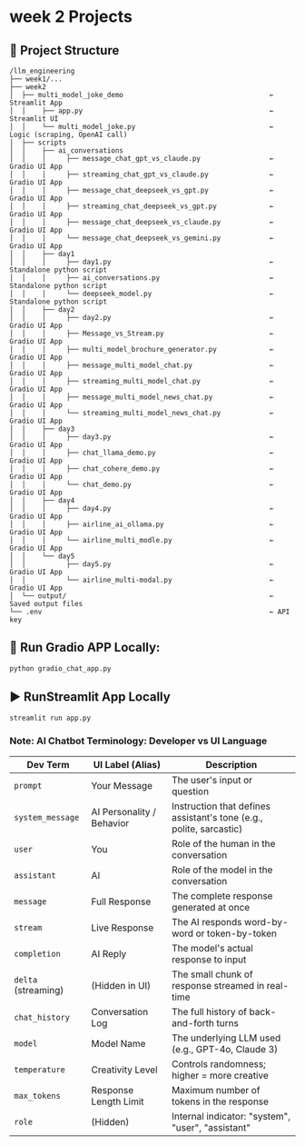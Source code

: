 # week 2 Projects

## 🧩 Project Structure

```vbet
/llm_engineering
├── week1/... 
├── week2 
│  ├── multi_model_joke_demo                                    ← Streamlit App
│  │    ├── app.py                                              ← Streamlit UI
│  │    └── multi_model_joke.py                                 ← Logic (scraping, OpenAI call)
│  ├── scripts 
│  │    ├── ai_conversations                                            
│  │    │     ├── message_chat_gpt_vs_claude.py                 ← Gradio UI App   
│  │    │     ├── streaming_chat_gpt_vs_claude.py               ← Gradio UI App   
│  │    │     ├── message_chat_deepseek_vs_gpt.py               ← Gradio UI App   
│  │    │     ├── streaming_chat_deepseek_vs_gpt.py             ← Gradio UI App   
│  │    │     ├── message_chat_deepseek_vs_claude.py            ← Gradio UI App   
│  │    │     └── message_chat_deepseek_vs_gemini.py            ← Gradio UI App   
│  │    ├── day1                                             
│  │    │     ├── day1.py                                       ← Standalone python script         
│  │    │     ├── ai_conversations.py                           ← Standalone python script         
│  │    │     └── deepseek_model.py                             ← Standalone python script         
│  │    ├── day2                                             
│  │    │     ├── day2.py                                       ← Gradio UI App    
│  │    │     ├── Message_vs_Stream.py                          ← Gradio UI App   
│  │    │     ├── multi_model_brochure_generator.py             ← Gradio UI App   
│  │    │     ├── message_multi_model_chat.py                   ← Gradio UI App   
│  │    │     ├── streaming_multi_model_chat.py                 ← Gradio UI App   
│  │    │     ├── message_multi_model_news_chat.py              ← Gradio UI App   
│  │    │     └── streaming_multi_model_news_chat.py            ← Gradio UI App
│  │    ├── day3                                             
│  │    │     ├── day3.py                                       ← Gradio UI App    
│  │    │     ├── chat_llama_demo.py                            ← Gradio UI App    
│  │    │     ├── chat_cohere_demo.py                           ← Gradio UI App    
│  │    │     └── chat_demo.py                                  ← Gradio UI App    
│  │    ├── day4                                            
│  │    │     ├── day4.py                                       ← Gradio UI App    
│  │    │     ├── airline_ai_ollama.py                          ← Gradio UI App    
│  │    │     └── airline_multi_modle.py                        ← Gradio UI App    
│  │    └── day5
│  │          ├── day5.py                                       ← Gradio UI App    
│  │          └── airline_multi-modal.py                        ← Gradio UI App   
│  └── output/                                                  ← Saved output files
└── .env                                                        ← API key
```

## 🚀 Run Gradio APP Locally:

```bash
python gradio_chat_app.py
```

## ▶️ RunStreamlit App Locally

```bash
streamlit run app.py
```

### Note: AI Chatbot Terminology: Developer vs UI Language

| Dev Term         | UI Label (Alias)     | Description |
|------------------|----------------------|-------------|
| `prompt`         | Your Message         | The user's input or question |
| `system_message` | AI Personality / Behavior | Instruction that defines assistant's tone (e.g., polite, sarcastic) |
| `user`           | You                  | Role of the human in the conversation |
| `assistant`      | AI                   | Role of the model in the conversation |
| `message`        | Full Response        | The complete response generated at once |
| `stream`         | Live Response        | The AI responds word-by-word or token-by-token |
| `completion`     | AI Reply             | The model's actual response to input |
| `delta` (streaming) | (Hidden in UI)    | The small chunk of response streamed in real-time |
| `chat_history`   | Conversation Log     | The full history of back-and-forth turns |
| `model`          | Model Name           | The underlying LLM used (e.g., GPT-4o, Claude 3) |
| `temperature`    | Creativity Level     | Controls randomness; higher = more creative |
| `max_tokens`     | Response Length Limit | Maximum number of tokens in the response |
| `role`           | (Hidden)             | Internal indicator: "system", "user", "assistant" |



